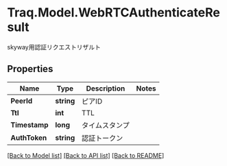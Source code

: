 # Traq.Model.WebRTCAuthenticateResult
skyway用認証リクエストリザルト

## Properties

Name | Type | Description | Notes
------------ | ------------- | ------------- | -------------
**PeerId** | **string** | ピアID | 
**Ttl** | **int** | TTL | 
**Timestamp** | **long** | タイムスタンプ | 
**AuthToken** | **string** | 認証トークン | 

[[Back to Model list]](../README.md#documentation-for-models) [[Back to API list]](../README.md#documentation-for-api-endpoints) [[Back to README]](../README.md)

